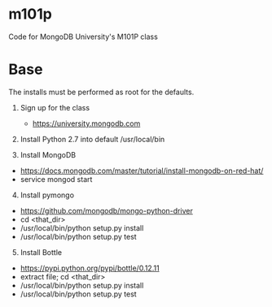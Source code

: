 # m101p
Code for MongoDB University's M101P class

Base
====

The installs must be performed as root for the defaults.

1. Sign up for the class
   * https://university.mongodb.com

2. Install Python 2.7 into default /usr/local/bin

3. Install MongoDB
  * https://docs.mongodb.com/master/tutorial/install-mongodb-on-red-hat/
  * service mongod start

4. Install pymongo
  * https://github.com/mongodb/mongo-python-driver
  * cd <that_dir>
  * /usr/local/bin/python setup.py install
  * /usr/local/bin/python setup.py test

5. Install Bottle
  * https://pypi.python.org/pypi/bottle/0.12.11
  * extract file; cd <that_dir>
  * /usr/local/bin/python setup.py install
  * /usr/local/bin/python setup.py test




